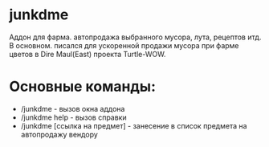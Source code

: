 # junkdme
Аддон для фарма. автопродажа выбранного мусора, лута, рецептов итд. В основном. писался для ускоренной продажи мусора при фарме цветов в Dire Maul(East) проекта Turtle-WOW.
# Основные команды:
- /junkdme - вызов окна аддона
- /junkdme help - вызов справки
- /junkdme [ссылка на предмет] - занесение в список предмета на автопродажу вендору
